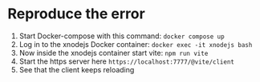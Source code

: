 # Reproduce the error

1. Start Docker-compose with this command: `docker compose up`
2. Log in to the xnodejs Docker container: `docker exec -it xnodejs bash`
3. Now inside the xnodejs container start vite: `npm run vite`
4. Start the https server here `https://localhost:7777/@vite/client`
6. See that the client keeps reloading
